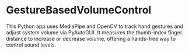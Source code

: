 # GestureBasedVolumeControl
 This Python app uses MediaPipe and OpenCV to track hand gestures and adjust system volume via PyAutoGUI. It measures the thumb-index finger distance to increase or decrease volume, offering a hands-free way to control sound levels.
